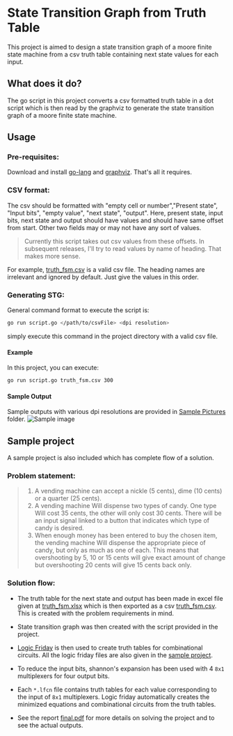 # State Transition Graph from Truth Table
This project is aimed to design a state transition graph of a moore finite state machine from a csv truth table containing next state values for each input.

## What does it do?
The go script in this project converts a csv formatted truth table in a dot script which is then read by the graphviz to generate the state transition graph of a moore finite state machine.

## Usage

### Pre-requisites:
Download and install [go-lang](https://golang.org/dl/) and [graphviz](http://www.graphviz.org/Download..php). That's all it requires.

### CSV format:
The csv should be formatted with "empty cell or number","Present state", "Input bits", "empty value", "next state", "output". Here, present state, input bits, next state and output should have values and should have same offset from start. Other two fields may or may not have any sort of values. 
> Currently this script takes out csv values from these offsets. In subsequent releases, I'll try to read values by name of heading. That makes more sense.

For example, [truth_fsm.csv](https://github.com/saqibahmed515/State-Transition-Graph-from-CSV/blob/master/truth_fsm.csv) is a valid csv file.  The heading names are irrelevant and ignored by default. Just give the values in this order.

### Generating STG:
General command format to execute the script is:
```bash
go run script.go </path/to/csvFile> <dpi resolution>
```
simply execute this command in the project directory with a valid csv file.
#### Example
In this project, you can execute:
```bash
go run script.go truth_fsm.csv 300
```
#### Sample Output
Sample outputs with various dpi resolutions are provided in [Sample Pictures](https://github.com/saqibahmed515/State-Transition-Graph-from-CSV/tree/master/sample%20pictures) folder.
![Sample image](https://github.com/saqibahmed515/State-Transition-Graph-from-CSV/blob/master/sample%20pictures/out_300dpi.png)


## Sample project
A sample project is also included which has complete flow of a solution.

### Problem statement:
> 1) A vending machine can accept a nickle (5 cents), dime (10 cents) or a quarter (25 cents).
> 2) A vending machine Will dispense two types of candy. One type Will cost 35 cents, the other will only cost 30 cents. There will be an input signal linked to a button that indicates which type of candy is desired.
> 3) When enough money has been entered to buy the chosen item, the vending machine Will dispense the appropriate piece of candy, but only as much as one of each. This means that overshooting by 5, 10 or 15 cents will give exact amount of change but overshooting 20 cents will give 15 cents back only.

### Solution flow:
* The truth table for the next state and output has been made in excel file given at [truth_fsm.xlsx](https://github.com/saqibahmed515/State-Transition-Graph-from-CSV/blob/master/Sample%20Project/truth_fsm.xlsx) which is then exported as a csv [truth_fsm.csv](https://github.com/saqibahmed515/State-Transition-Graph-from-CSV/blob/master/truth_fsm.csv). This is created with the problem requirements in mind.

* State transition graph was then created with the script provided in the project.
* [Logic Friday](http://sontrak.com/downloads.html) is then used to create truth tables for combinational circuits. All the logic friday files are also given in the [sample project](https://github.com/saqibahmed515/State-Transition-Graph-from-CSV/tree/master/Sample%20Project).
* To reduce the input bits, shannon's expansion has been used with 4 `8x1` multiplexers for four output bits.
* Each `*.lfcn` file contains truth tables for each value corresponding to the input of `8x1` multiplexers. Logic friday automatically creates the minimized equations and combinational circuits from the truth tables.
* See the report [final.pdf](https://github.com/saqibahmed515/State-Transition-Graph-from-CSV/blob/master/Sample%20Project/Final%20Project.pdf) for more details on solving the project and to see the actual outputs.
